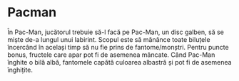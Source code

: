 # Pacman

În Pac-Man, jucătorul trebuie să-l facă pe Pac-Man, un disc galben, să se miște de-a lungul unui labirint. Scopul este să mănânce toate biluțele încercând în același timp să nu fie prins de fantome/monștri. Pentru puncte bonus, fructele care apar pot fi de asemenea mâncate. Când Pac-Man înghite o bilă albă, fantomele capătă culoarea albastră și pot fi de asemenea înghițite.